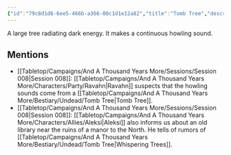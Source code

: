 ```yaml
---
{"id":"79c8d1d6-6ee5-466b-a366-00c1d1e12a82","title":"Tomb Tree","description":"A large tree radiating dark energy. It makes a continuous howling sound.","publish":true,"date_created":"Sunday, June 11th 2023, 11:48:29 am","date_modified":"Friday, April 26th 2024, 11:23:02 pm","editing_lock":false,"live_preview":true,"cssclasses":["mado-heading"],"path":"Tabletop/Campaigns/And A Thousand Years More/Bestiary/Undead/Tomb Tree.md","permalink":"/tabletop/campaigns/and-a-thousand-years-more/bestiary/undead/tomb-tree/","PassFrontmatter":true}
---
```



A large tree radiating dark energy. It makes a continuous howling sound.

## Mentions

- [[Tabletop/Campaigns/And A Thousand Years More/Sessions/Session 008\|Session 008]]: [[Tabletop/Campaigns/And A Thousand Years More/Characters/Party/Ravahn\|Ravahn]] suspects that the howling sounds come from a [[Tabletop/Campaigns/And A Thousand Years More/Bestiary/Undead/Tomb Tree\|Tomb Tree]].
- [[Tabletop/Campaigns/And A Thousand Years More/Sessions/Session 008\|Session 008]]: [[Tabletop/Campaigns/And A Thousand Years More/Characters/Allies/Aleksi\|Aleksi]] also informs us about an old library near the ruins of a manor to the North. He tells of rumors of [[Tabletop/Campaigns/And A Thousand Years More/Bestiary/Undead/Tomb Tree\|Whispering Trees]].

